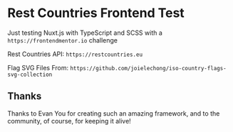 # Rest Countries Frontend Test

Just testing Nuxt.js with TypeScript and SCSS with a `https://frontendmentor.io` challenge

Rest Countries API: `https://restcountries.eu`

Flag SVG Files From: `https://github.com/joielechong/iso-country-flags-svg-collection`

## Thanks

Thanks to Evan You for creating such an amazing framework, and to the community, of course, for keeping it alive!
